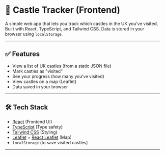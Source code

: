 # 🏰 Castle Tracker (Frontend)

A simple web app that lets you track which castles in the UK you've visited. Built with React, TypeScript, and Tailwind CSS. Data is stored in your browser using `localStorage`.

---

## ✅ Features

- View a list of UK castles (from a static JSON file)
- Mark castles as "visited"
- See your progress (how many you've visited)
- View castles on a map (Leaflet)
- Data saved in your browser

---

## 🛠 Tech Stack

- [React](https://reactjs.org/) (Frontend UI)
- [TypeScript](https://www.typescriptlang.org/) (Type safety)
- [Tailwind CSS](https://tailwindcss.com/) (Styling)
- [Leaflet](https://leafletjs.com/) + [React Leaflet](https://react-leaflet.js.org/) (Map)
- `localStorage` (to save visited castles)

---
